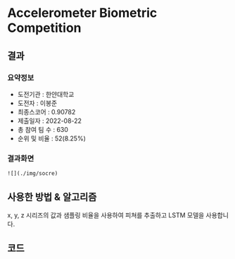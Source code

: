 # Accelerometer Biometric Competition

## 결과

### 요약정보

- 도전기관 : 한얀대학교
- 도전자 : 이봉준
- 최종스코어 : 0.90782
- 제출일자 : 2022-08-22
- 총 참여 팀 수 : 630
- 순위 및 비율 : 52(8.25%)

### 결과화면

```
![](./img/socre)
```

## 사용한 방법 & 알고리즘

x, y, z 시리즈의 값과 샘플링 비율을 사용하여 피쳐를 추출하고 LSTM 모델을 사용합니다.

## 코드

[](./accelerometer.ipynb)







